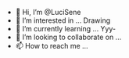 - 👋 Hi, I’m @LuciSene
- 👀 I’m interested in ... Drawing
- 🌱 I’m currently learning ... Yyy-
- 💞️ I’m looking to collaborate on ...
- 📫 How to reach me ...

<!---
LuciSene/LuciSene is a ✨ special ✨ repository because its `README.md` (this file) appears on your GitHub profile.
You can click the Preview link to take a look at your changes.
--->
